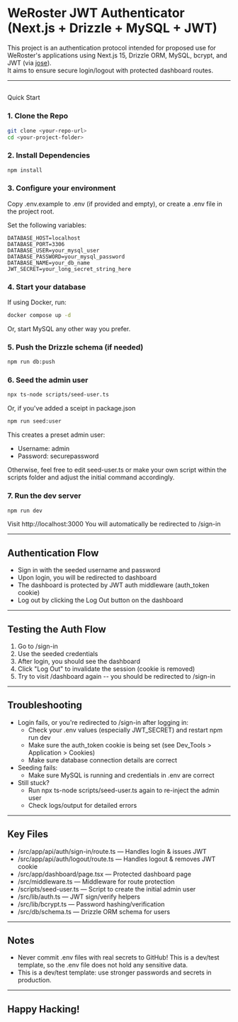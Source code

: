 # WeRoster JWT Authenticator (Next.js + Drizzle + MySQL + JWT)

This project is an authentication protocol intended for proposed use for WeRoster's applications using Next.js 15, Drizzle ORM, MySQL, bcrypt, and JWT (via [jose](https://github.com/panva/jose)).  
It aims to ensure secure login/logout with protected dashboard routes.

---

## 
Quick Start

### 1. **Clone the Repo**

```bash
git clone <your-repo-url>
cd <your-project-folder>
```

### 2. **Install Dependencies**
```bash
npm install
```

### 3. **Configure your environment**

Copy .env.example to .env (if provided and empty), or create a .env file in the project root.

Set the following variables:
```env
DATABASE_HOST=localhost
DATABASE_PORT=3306
DATABASE_USER=your_mysql_user
DATABASE_PASSWORD=your_mysql_password
DATABASE_NAME=your_db_name
JWT_SECRET=your_long_secret_string_here
```

### 4. **Start your database**
If using Docker, run:
```bash
docker compose up -d
```
Or, start MySQL any other way you prefer.

### 5. **Push the Drizzle schema (if needed)**
```bash
npm run db:push
```

### 6. **Seed the admin user**
```bash 
npx ts-node scripts/seed-user.ts
```
Or, if you've added a sceipt in package.json
```bash
npm run seed:user
```
This creates a preset admin user:
* Username: admin
* Password: securepassword

Otherwise, feel free to edit seed-user.ts or make your own script within the scripts folder and adjust the initial command accordingly.

### 7. **Run the dev server**
```bash
npm run dev
```
Visit http://localhost:3000
You will automatically be redirected to /sign-in

---
## Authentication Flow
* Sign in with the seeded username and password
* Upon login, you will be redirected to dashboard
* The dashboard is protected by JWT auth middleware (auth_token cookie)
* Log out by clicking the Log Out button on the dashboard

---
## Testing the Auth Flow
1. Go to /sign-in
2. Use the seeded credentials
3. After login, you should see the dashboard
4. Click "Log Out" to invalidate the session (cookie is removed)
5. Try to visit /dashboard again -- you should be redirected to /sign-in

---
## Troubleshooting
* Login fails, or you're redirected to /sign-in after logging in:
    * Check your .env values (especially JWT_SECRET) and restart npm run dev
    * Make sure the auth_token cookie is being set (see Dev_Tools > Application > Cookies)
    * Make sure database connection details are correct
* Seeding fails:
    * Make sure MySQL is running and credentials in .env are correct
* Still stuck?
    * Run npx ts-node scripts/seed-user.ts again to re-inject the admin user
    * Check logs/output for detailed errors

---
## Key Files
* /src/app/api/auth/sign-in/route.ts — Handles login & issues JWT
* /src/app/api/auth/logout/route.ts — Handles logout & removes JWT cookie
* /src/app/dashboard/page.tsx — Protected dashboard page
* /src/middleware.ts — Middleware for route protection
* /scripts/seed-user.ts — Script to create the initial admin user
* /src/lib/auth.ts — JWT sign/verify helpers
* /src/lib/bcrypt.ts — Password hashing/verification
* /src/db/schema.ts — Drizzle ORM schema for users

---
## Notes
* Never commit .env files with real secrets to GitHub! This is a dev/test template, so the .env file does not hold any sensitive data.
* This is a dev/test template: use stronger passwords and secrets in production.

---
## Happy Hacking!
